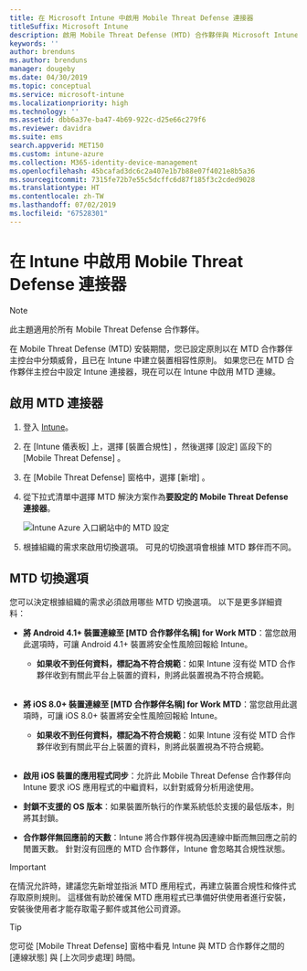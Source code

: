 ```yaml
---
title: 在 Microsoft Intune 中啟用 Mobile Threat Defense 連接器
titleSuffix: Microsoft Intune
description: 啟用 Mobile Threat Defense (MTD) 合作夥伴與 Microsoft Intune 之間的連接器。
keywords: ''
author: brenduns
ms.author: brenduns
manager: dougeby
ms.date: 04/30/2019
ms.topic: conceptual
ms.service: microsoft-intune
ms.localizationpriority: high
ms.technology: ''
ms.assetid: dbb6a37e-ba47-4b69-922c-d25e66c279f6
ms.reviewer: davidra
ms.suite: ems
search.appverid: MET150
ms.custom: intune-azure
ms.collection: M365-identity-device-management
ms.openlocfilehash: 45bcafad3dc6c2a407e1b7b88e07f4021e8b5a36
ms.sourcegitcommit: 7315fe72b7e55c5dcffc6d87f185f3c2cded9028
ms.translationtype: HT
ms.contentlocale: zh-TW
ms.lasthandoff: 07/02/2019
ms.locfileid: "67528301"
---
```

# <a name="enable-the-mobile-threat-defense-connector-in-intune"></a>在 Intune 中啟用 Mobile Threat Defense 連接器

> [!NOTE] 
> 此主題適用於所有 Mobile Threat Defense 合作夥伴。

在 Mobile Threat Defense (MTD) 安裝期間，您已設定原則以在 MTD 合作夥伴主控台中分類威脅，且已在 Intune 中建立裝置相容性原則。 如果您已在 MTD 合作夥伴主控台中設定 Intune 連接器，現在可以在 Intune 中啟用 MTD 連線。

## <a name="to-enable-the-mtd-connector"></a>啟用 MTD 連接器

1. 登入 [Intune](https://go.microsoft.com/fwlink/?linkid=2090973)。

4. 在 [Intune 儀表板]  上，選擇 [裝置合規性]  ，然後選擇 [設定]  區段下的 [Mobile Threat Defense]  。

5. 在 [Mobile Threat Defense]  窗格中，選擇 [新增]  。

6. 從下拉式清單中選擇 MTD 解決方案作為**要設定的 Mobile Threat Defense 連接器**。

    ![Intune Azure 入口網站中的 MTD 設定](./media/enable-mtd-connector-1.png)

7. 根據組織的需求來啟用切換選項。 可見的切換選項會根據 MTD 夥伴而不同。

## <a name="mtd-toggle-options"></a>MTD 切換選項

您可以決定根據組織的需求必須啟用哪些 MTD 切換選項。 以下是更多詳細資料：

- **將 Android 4.1+ 裝置連線至 [MTD 合作夥伴名稱] for Work MTD**：當您啟用此選項時，可讓 Android 4.1+ 裝置將安全性風險回報給 Intune。
    - **如果收不到任何資料，標記為不符合規範**：如果 Intune 沒有從 MTD 合作夥伴收到有關此平台上裝置的資料，則將此裝置視為不符合規範。
<br></br>
- **將 iOS 8.0+ 裝置連線至 [MTD 合作夥伴名稱] for Work MTD**：當您啟用此選項時，可讓 iOS 8.0+ 裝置將安全性風險回報給 Intune。
    - **如果收不到任何資料，標記為不符合規範**：如果 Intune 沒有從 MTD 合作夥伴收到有關此平台上裝置的資料，則將此裝置視為不符合規範。
<br></br>
- **啟用 iOS 裝置的應用程式同步**：允許此 Mobile Threat Defense 合作夥伴向 Intune 要求 iOS 應用程式的中繼資料，以針對威脅分析用途使用。

- **封鎖不支援的 OS 版本**：如果裝置所執行的作業系統低於支援的最低版本，則將其封鎖。

- **合作夥伴無回應前的天數**：Intune 將合作夥伴視為因連線中斷而無回應之前的閒置天數。 針對沒有回應的 MTD 合作夥伴，Intune 會忽略其合規性狀態。

> [!IMPORTANT] 
> 在情況允許時，建議您先新增並指派 MTD 應用程式，再建立裝置合規性和條件式存取原則規則。 這樣做有助於確保 MTD 應用程式已準備好供使用者進行安裝，安裝後使用者才能存取電子郵件或其他公司資源。

> [!TIP]
> 您可從 [Mobile Threat Defense] 窗格中看見 Intune 與 MTD 合作夥伴之間的 [連線狀態]  與 [上次同步處理]  時間。
